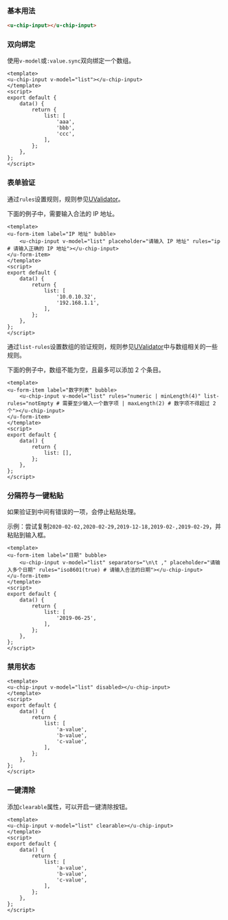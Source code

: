 ### 基本用法

``` html
<u-chip-input></u-chip-input>
```

### 双向绑定

使用`v-model`或`:value.sync`双向绑定一个数组。

``` vue
<template>
<u-chip-input v-model="list"></u-chip-input>
</template>
<script>
export default {
    data() {
        return {
            list: [
                'aaa',
                'bbb',
                'ccc',
            ],
        };
    },
};
</script>
```

### 表单验证

通过`rules`设置规则，规则参见[UValidator](https://vusion.github.io/cloud-ui/components/u-validator/rules)。

下面的例子中，需要输入合法的 IP 地址。

``` vue
<template>
<u-form-item label="IP 地址" bubble>
    <u-chip-input v-model="list" placeholder="请输入 IP 地址" rules="ip # 请输入正确的 IP 地址"></u-chip-input>
</u-form-item>
</template>
<script>
export default {
    data() {
        return {
            list: [
                '10.0.10.32',
                '192.168.1.1',
            ],
        };
    },
};
</script>
```

通过`list-rules`设置数组的验证规则，规则参见[UValidator](https://vusion.github.io/cloud-ui/components/u-validator/rules)中与数组相关的一些规则。

下面的例子中，数组不能为空，且最多可以添加 2 个条目。

``` vue
<template>
<u-form-item label="数字列表" bubble>
    <u-chip-input v-model="list" rules="numeric | minLength(4)" list-rules="notEmpty # 需要至少输入一个数字项 | maxLength(2) # 数字项不得超过 2 个"></u-chip-input>
</u-form-item>
</template>
<script>
export default {
    data() {
        return {
            list: [],
        };
    },
};
</script>
```

### 分隔符与一键粘贴

如果验证到中间有错误的一项，会停止粘贴处理。

示例：尝试复制`2020-02-02,2020-02-29,2019-12-18,2019-02-,2019-02-29`，并粘贴到输入框。

``` vue
<template>
<u-form-item label="日期" bubble>
    <u-chip-input v-model="list" separators="\n\t ," placeholder="请输入多个日期" rules="iso8601(true) # 请输入合法的日期"></u-chip-input>
</u-form-item>
</template>
<script>
export default {
    data() {
        return {
            list: [
                '2019-06-25',
            ],
        };
    },
};
</script>
```

### 禁用状态

``` vue
<template>
<u-chip-input v-model="list" disabled></u-chip-input>
</template>
<script>
export default {
    data() {
        return {
            list: [
                'a-value',
                'b-value',
                'c-value',
            ],
        };
    },
};
</script>
```

### 一键清除

添加`clearable`属性，可以开启一键清除按钮。

``` vue
<template>
<u-chip-input v-model="list" clearable></u-chip-input>
</template>
<script>
export default {
    data() {
        return {
            list: [
                'a-value',
                'b-value',
                'c-value',
            ],
        };
    },
};
</script>
```

